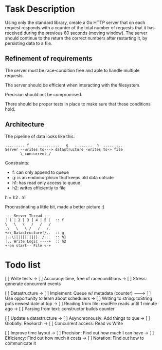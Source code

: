 # Task Description

Using only the standard library, create a Go HTTP server that on each request responds with a counter of the total number of requests that it has received during the previous 60 seconds (moving window). The server should continue to the return the correct numbers after restarting it, by persisting data to a file.

## Refinement of requirements

The server must be race-condition free and able to handle multiple requests.

The server should be efficient when interacting with the filesystem.

Precision should not be compromised.

There should be proper tests in place to make sure that these conditions hold.

## Architecture

The pipeline of data looks like this:
```
......... f    ..........   g   ........  h  .........
Server --writes to---> datastructure -writes to-> file
       \_concurrent_/
```
Constraints:

- f:  can only append to queue
- g:  is an endomorphism that keeps old data outside
- h1: has read only access to queue
- h2: writes efficiently to file

h = h2 . h1

Procrastinating a little bit, made a better picture :)
```
--- Server Thread ---
| 1 | 2 | 3 | 4 | 5 |  :: f
\   \   \   /   /   /
.\   \   \ /   /   /.
+>\ Datastructure°/..  :: g
|..\|||||||||||../...  :: h1
|.. Write Logic ----+  :: h2
+-on start-- File <-+
```
# Todo list

[ ] Write tests
-> [ ] Accuracy: time, free of raceconditions
-> [ ] Stress: generate concurrent events

[ ] Datastructure
-> [ ] Implement: Queue w/ metadata (counter)
---> [ ] Use opportunity to learn about schedulers
-> [ ] Writing to string: toString puts newest date at top 
-> [ ] Reading from file: readFile reads until 1 minute ago
-> [ ] Parsing from text: constructor builds counter

[ ] Update a datastructure
-> [ ] Asynchronously: Add things to que
-> [ ] Globally: Research
-> [ ] Concurrent access: Read vs Write

[ ] Improve time layout
-> [ ] Precision: Find out how much I can have
-> [ ] Efficiency: Find out how much it costs
-> [ ] Notation: Find out how to communicate it


